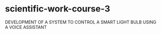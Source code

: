 # scientific-work-course-3
DEVELOPMENT OF A SYSTEM TO CONTROL A SMART LIGHT BULB USING A VOICE ASSISTANT
